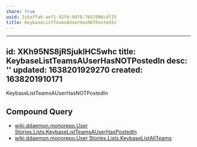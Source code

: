```yaml
---
share: true
uuid: 2cbaffa6-aef1-42fd-9df8-7657806cdf15
title: KeybaseListTeamsAUserHasNOTPostedIn
---
```

---
id: XKh95NS8jRSjukIHC5whc
title: KeybaseListTeamsAUserHasNOTPostedIn
desc: ''
updated: 1638201929270
created: 1638201910171
---

KeybaseListTeamsAUserHasNOTPostedIn

## Compound Query

* [wiki.ddaemon.monorepo.User Stories.Lists.KeybaseListTeamsAUserHasPostedIn](/28652163-24dd-4c02-bf50-d6ea6d842086)
* [wiki.ddaemon.monorepo.User Stories.Lists.KeybaseListAllTeams](/b4ea9747-06e3-4497-ab55-85ae33b2a76b)
